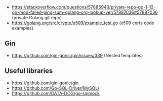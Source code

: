 - https://stackoverflow.com/questions/57885949/private-repo-go-1-13-go-mod-failed-ping-sum-golang-org-lookup-ver/57887036#57887036 (private Golang git repo)
- https://golang.org/src/crypto/x509/example_test.go (x509 certs code examples)

## Gin

- https://github.com/gin-gonic/gin/issues/339 (Nested templates)


## Useful libraries

- https://github.com/gin-gonic/gin
- https://github.com/Go-SQL-Driver/MySQL/
- https://github.com/DATA-DOG/go-sqlmock
